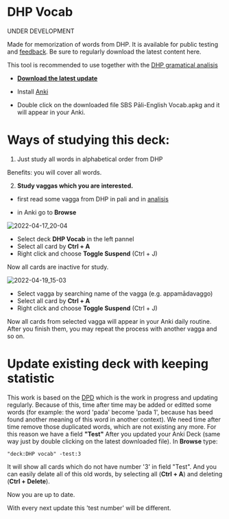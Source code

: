 # DHP Vocab

UNDER DEVELOPMENT

Made for memorization of words from DHP. It is available for public testing and [feedback](https://docs.google.com/forms/d/e/1FAIpQLSf9boBe7k5tCwq7LdWgBHHGIPVc4ROO5yjVDo1X5LDAxkmGWQ/viewform). Be sure to regularly download the latest content here.

This tool is recommended to use together with the [DHP gramatical analisis](https://buddhism.lib.ntu.edu.tw/DLMBS/en/lesson/pali/lesson_pali3.jsp)

- **[Download the latest update](https://github.com/sasanarakkha/study-tools/raw/main/Anki_Decks/DHP_Vocab/DHP%20vocab.apkg)**

- Install [Anki](https://apps.ankiweb.net/)

- Double click on the downloaded file SBS Pāli-English Vocab.apkg and it will appear in your Anki.

# Ways of studying this deck:

1) Just study all words in alphabetical order from DHP

Benefits: you will cover all words.

2) **Study vaggas which you are interested.**

- first read some vagga from DHP in pali and in [analisis](https://buddhism.lib.ntu.edu.tw/DLMBS/en/lesson/pali/lesson_pali3.jsp)

- in Anki go to **Browse**

![2022-04-17_20-04](https://user-images.githubusercontent.com/39419221/163944779-ad73b9a5-4478-410c-abf6-466e03b9b777.png)

- Select deck **DHP Vocab** in the left pannel
- Select all card by **Ctrl + A**
- Right click and choose **Toggle Suspend** (Ctrl + J)

Now all cards are inactive for study.

![2022-04-19_15-03](https://user-images.githubusercontent.com/39419221/163945216-713c1d2e-ce3f-4f28-ac49-93e7fdb56033.png)


- Select vagga by searching name of the vagga (e.g. appamādavaggo)
- Select all card by **Ctrl + A**
- Right click and choose **Toggle Suspend** (Ctrl + J) 


Now all cards from selected vagga will appear in your Anki daily routine. After you finish them, you may repeat the process with another vagga and so on.


# Update existing deck with keeping statistic

This work is based on the [DPD](https://digitalpalidictionary.github.io/) which is the work in progress and updating regularly. Because of this, time after time may be added or editted some words (for example: the word 'pada' become 'pada 1', because has beed found another meaning of this word in another context). We need time after time remove those duplicated words, which are not existing any more. For this reason we have a field **"Test"**
After you updated your Anki Deck (same way just by double clicking on the latest downloaded file). In **Browse** type:

`"deck:DHP vocab" -test:3`

It will show all cards which do not have number '3' in field "Test". And you can easily delate all of this old words, by selecting all (**Ctrl + A**) and deleting (**Ctrl + Delete**). 

Now you are up to date.

With every next update this 'test number' will be different.
